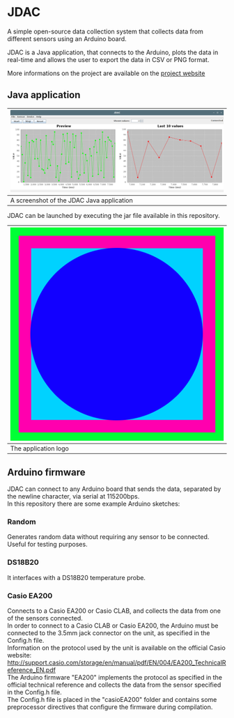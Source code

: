 # JDAC

A simple open-source data collection system that collects data from different sensors using an Arduino board.  

JDAC is a Java application, that connects to the Arduino, plots the data in real-time and allows the user to export the data in CSV or PNG format.  

More informations on the project are available on the [project website](https://lizzit.it/jdac)

## Java application
| ![Logo](/screenshots/screen1.png) |
|---|
| A screenshot of the JDAC Java application |

JDAC can be launched by executing the jar file available in this repository.  

| ![Logo](/logo.png) |
|---|
| The application logo |

## Arduino firmware
JDAC can connect to any Arduino board that sends the data, separated by the newline character, via serial at 115200bps.  
In this repository there are some example Arduino sketches:  
### Random
Generates random data without requiring any sensor to be connected.  
Useful for testing purposes.  
### DS18B20
It interfaces with a DS18B20 temperature probe.
### Casio EA200
Connects to a Casio EA200 or Casio CLAB, and collects the data from one of the sensors connected.  
In order to connect to a Casio CLAB or Casio EA200, the Arduino must be connected to the 3.5mm jack connector on the unit, as specified in the Config.h file.  
Information on the protocol used by the unit is available on the official Casio website: http://support.casio.com/storage/en/manual/pdf/EN/004/EA200_TechnicalReference_EN.pdf  
The Arduino firmware "EA200" implements the protocol as specified in the official technical reference and collects the data from the sensor specified in the Config.h file.  
The Config.h file is placed in the "casioEA200" folder and contains some preprocessor directives that configure the firmware during compilation.  
